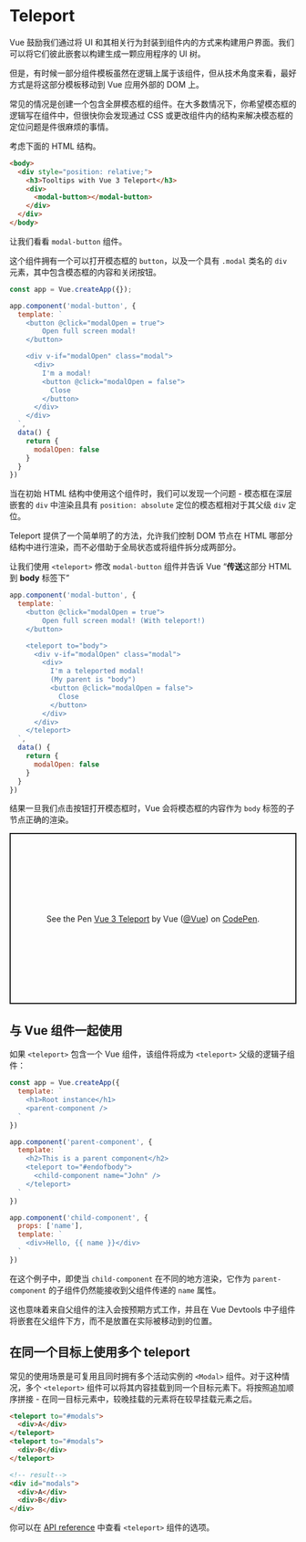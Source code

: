 # Teleport

Vue 鼓励我们通过将 UI 和其相关行为封装到组件内的方式来构建用户界面。我们可以将它们彼此嵌套以构建生成一颗应用程序的 UI 树。

但是，有时候一部分组件模板虽然在逻辑上属于该组件，但从技术角度来看，最好方式是将这部分模板移动到 Vue 应用外部的 DOM 上。

常见的情况是创建一个包含全屏模态框的组件。在大多数情况下，你希望模态框的逻辑写在组件中，但很快你会发现通过 CSS 或更改组件内的结构来解决模态框的定位问题是件很麻烦的事情。

考虑下面的 HTML 结构。

```html
<body>
  <div style="position: relative;">
    <h3>Tooltips with Vue 3 Teleport</h3>
    <div>
      <modal-button></modal-button>
    </div>
  </div>
</body>
```

让我们看看 `modal-button` 组件。

这个组件拥有一个可以打开模态框的 `button`，以及一个具有 `.modal` 类名的 `div` 元素，其中包含模态框的内容和关闭按钮。

```js
const app = Vue.createApp({});

app.component('modal-button', {
  template: `
    <button @click="modalOpen = true">
        Open full screen modal!
    </button>

    <div v-if="modalOpen" class="modal">
      <div>
        I'm a modal! 
        <button @click="modalOpen = false">
          Close
        </button>
      </div>
    </div>
  `,
  data() {
    return { 
      modalOpen: false
    }
  }
})
```

当在初始 HTML 结构中使用这个组件时，我们可以发现一个问题 - 模态框在深层嵌套的 `div` 中渲染且具有 `position: absolute` 定位的模态框相对于其父级 `div` 定位。

Teleport 提供了一个简单明了的方法，允许我们控制 DOM 节点在 HTML 哪部分结构中进行渲染，而不必借助于全局状态或将组件拆分成两部分。

让我们使用 `<teleport>` 修改 `modal-button` 组件并告诉 Vue “**传送**这部分 HTML 到 **body** 标签下”

```js
app.component('modal-button', {
  template: `
    <button @click="modalOpen = true">
        Open full screen modal! (With teleport!)
    </button>

    <teleport to="body">
      <div v-if="modalOpen" class="modal">
        <div>
          I'm a teleported modal! 
          (My parent is "body")
          <button @click="modalOpen = false">
            Close
          </button>
        </div>
      </div>
    </teleport>
  `,
  data() {
    return { 
      modalOpen: false
    }
  }
})
```

结果一旦我们点击按钮打开模态框时，Vue 会将模态框的内容作为 `body` 标签的子节点正确的渲染。

<p class="codepen" data-height="300" data-theme-id="39028" data-default-tab="js,result" data-user="Vue" data-slug-hash="gOPNvjR" data-preview="true" data-editable="true" style="height: 300px; box-sizing: border-box; display: flex; align-items: center; justify-content: center; border: 2px solid; margin: 1em 0; padding: 1em;" data-pen-title="Vue 3 Teleport">
  <span>See the Pen <a href="https://codepen.io/team/Vue/pen/gOPNvjR">
  Vue 3 Teleport</a> by Vue (<a href="https://codepen.io/Vue">@Vue</a>)
  on <a href="https://codepen.io">CodePen</a>.</span>
</p>
<script async src="https://static.codepen.io/assets/embed/ei.js"></script>

## 与 Vue 组件一起使用

如果 `<teleport>` 包含一个 Vue 组件，该组件将成为 `<teleport>` 父级的逻辑子组件：

```js
const app = Vue.createApp({
  template: `
    <h1>Root instance</h1>
    <parent-component />
  `
})

app.component('parent-component', {
  template: `
    <h2>This is a parent component</h2>
    <teleport to="#endofbody">
      <child-component name="John" />
    </teleport>
  `
})

app.component('child-component', {
  props: ['name'],
  template: `
    <div>Hello, {{ name }}</div>
  `
})
```

在这个例子中，即使当 `child-component` 在不同的地方渲染，它作为 `parent-component` 的子组件仍然能接收到父组件传递的 `name` 属性。

这也意味着来自父组件的注入会按预期方式工作，并且在 Vue Devtools 中子组件将嵌套在父组件下方，而不是放置在实际被移动到的位置。

## 在同一个目标上使用多个 teleport

常见的使用场景是可复用且同时拥有多个活动实例的 `<Modal>` 组件。对于这种情况，多个 `<teleport>` 组件可以将其内容挂载到同一个目标元素下。将按照追加顺序拼接 - 在同一目标元素中，较晚挂载的元素将在较早挂载元素之后。

```html
<teleport to="#modals">
  <div>A</div>
</teleport>
<teleport to="#modals">
  <div>B</div>
</teleport>

<!-- result-->
<div id="modals">
  <div>A</div>
  <div>B</div>
</div>
```

你可以在 [API reference](../api/built-in-components.html#teleport) 中查看 `<teleport>` 组件的选项。
